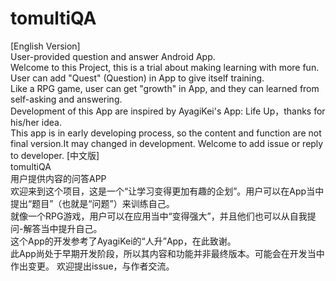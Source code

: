 # tomultiQA
[English Version]  
User-provided question and answer Android App.  
Welcome to this Project, this is a trial about making learning with more fun.  
User can add "Quest" (Question) in App to give itself training.  
Like a RPG game, user can get "growth" in App, and they can learned from self-asking and answering.  
Development of this App are inspired by AyagiKei's App: Life Up，thanks for his/her idea.  
This app is in early developing process, so the content and function are not final version.It may changed in development.
Welcome to add issue or reply to developer.
[中文版]  
tomultiQA  
用户提供内容的问答APP  
欢迎来到这个项目，这是一个“让学习变得更加有趣的企划”。用户可以在App当中提出“题目”（也就是“问题”）来训练自己。  
就像一个RPG游戏，用户可以在应用当中“变得强大”，并且他们也可以从自我提问-解答当中提升自己。  
这个App的开发参考了AyagiKei的“人升”App，在此致谢。  
此App尚处于早期开发阶段，所以其内容和功能并非最终版本。可能会在开发当中作出变更。
欢迎提出issue，与作者交流。
